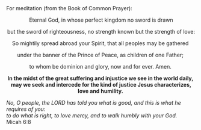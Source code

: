 <p> </p>
<p>For meditation (from the Book of Common Prayer):</p>
<p style="text-align: center;">Eternal God, in whose perfect kingdom no sword is drawn</p>
<p style="text-align: center;">but the sword of righteousness, no strength known but the strength of love:</p>
<p style="text-align: center;">So mightily spread abroad your Spirit, that all peoples may be gathered </p>
<p style="text-align: center;">under the banner of the Prince of Peace, as children of one Father; </p>
<p style="text-align: center;">to whom be dominion and glory, now and for ever. Amen. </p>
<p style="text-align: center;"><strong>In the midst of the great suffering and injustice we see in the world daily, </strong><br /><strong>may we seek and intercede for the kind of justice Jesus characterizes, love and humility.  </strong></p>
<p><em>No, O people, the LORD has told you what is good, and this is what he requires of you: <br />to do what is right, to love mercy, and to walk humbly with your God.</em>  <br />Micah 6:8</p>